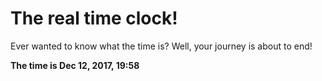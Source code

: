 # The real time clock!

Ever wanted to know what the time is? Well, your journey is about to end!

**The time is Dec 12, 2017, 19:58**